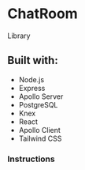 # ChatRoom

Library

## Built with:
* Node.js
* Express
* Apollo Server
* PostgreSQL
* Knex
* React
* Apollo Client
* Tailwind CSS

### Instructions